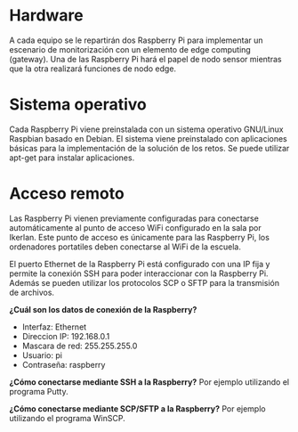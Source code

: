 # Hardware

A cada equipo se le repartirán dos Raspberry Pi para implementar un escenario de monitorización con un elemento de edge computing (gateway).
Una de las Raspberry Pi hará el papel de nodo sensor mientras que la otra realizará funciones de nodo edge.

# Sistema operativo

Cada Raspberry Pi viene preinstalada con un sistema operativo GNU/Linux Raspbian basado en Debian. El sistema viene preinstalado con aplicaciones básicas para la implementación de la solución de los retos. Se puede utilizar apt-get para instalar aplicaciones.

# Acceso remoto

Las Raspberry Pi vienen previamente configuradas para conectarse automáticamente al punto de acceso WiFi configurado en la sala por Ikerlan. Este punto de acceso es únicamente para las Raspberry Pi, los ordenadores portatiles deben conectarse al WiFi de la escuela.

El puerto Ethernet de la Raspberry Pi está configurado con una IP fija y permite la conexión SSH para poder interaccionar con la Raspberry Pi. Además se pueden utilizar los protocolos SCP o SFTP para la transmisión de archivos.

__¿Cuál son los datos de conexión de la Raspberry?__
- Interfaz: Ethernet
- Direccion IP: 192.168.0.1
- Mascara de red: 255.255.255.0
- Usuario: pi
- Contraseña: raspberry

__¿Cómo conectarse mediante SSH a la Raspberry?__
Por ejemplo utilizando el programa Putty.

__¿Cómo conectarse mediante SCP/SFTP a la Raspberry?__
Por ejemplo utilizando el programa WinSCP.
